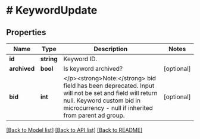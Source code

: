 # # KeywordUpdate

## Properties

Name | Type | Description | Notes
------------ | ------------- | ------------- | -------------
**id** | **string** | Keyword ID. |
**archived** | **bool** | Is keyword archived? | [optional]
**bid** | **int** | &lt;/p&gt;&lt;strong&gt;Note:&lt;/strong&gt; bid field has been deprecated. Input will not be set and field will return null. Keyword custom bid in microcurrency - null if inherited from parent ad group. | [optional]

[[Back to Model list]](../../README.md#models) [[Back to API list]](../../README.md#endpoints) [[Back to README]](../../README.md)
